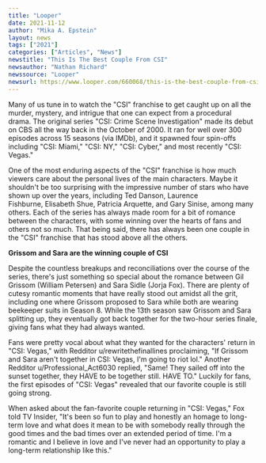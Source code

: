 ```yaml
---
title: "Looper"
date: 2021-11-12
author: "Mika A. Epstein"
layout: news
tags: ["2021"]
categories: ["Articles", "News"]
newstitle: "This Is The Best Couple From CSI"
newsauthor: "Nathan Richard"
newssource: "Looper"
newsurl: https://www.looper.com/660068/this-is-the-best-couple-from-csi/
---
```


Many of us tune in to watch the "CSI" franchise to get caught up on all the murder, mystery, and intrigue that one can expect from a procedural drama. The original series "CSI: Crime Scene Investigation" made its debut on CBS all the way back in the October of 2000. It ran for well over 300 episodes across 15 seasons (via IMDb), and it spawned four spin-offs including "CSI: Miami," "CSI: NY," "CSI: Cyber," and most recently "CSI: Vegas."

One of the most enduring aspects of the "CSI" franchise is how much viewers care about the personal lives of the main characters. Maybe it shouldn't be too surprising with the impressive number of stars who have shown up over the years, including Ted Danson, Laurence Fishburne, Elisabeth Shue, Patricia Arquette, and Gary Sinise, among many others. Each of the series has always made room for a bit of romance between the characters, with some winning over the hearts of fans and others not so much. That being said, there has always been one couple in the "CSI" franchise that has stood above all the others.

**Grissom and Sara are the winning couple of CSI**

Despite the countless breakups and reconciliations over the course of the series, there's just something so special about the romance between Gil Grissom (William Petersen) and Sara Sidle (Jorja Fox). There are plenty of cutesy romantic moments that have really stood out amidst all the grit, including one where Grissom proposed to Sara while both are wearing beekeeper suits in Season 8. While the 13th season saw Grissom and Sara splitting up, they eventually got back together for the two-hour series finale, giving fans what they had always wanted.

Fans were pretty vocal about what they wanted for the characters' return in "CSI: Vegas," with Redditor u/rewritethefinallines proclaiming, "If Grissom and Sara aren't together in CSI: Vegas, I'm going to riot lol." Another Redditor u/Professional_Act6030 replied, "Same! They sailed off into the sunset together, they HAVE to be together still. HAVE TO." Luckily for fans, the first episodes of "CSI: Vegas" revealed that our favorite couple is still going strong.

When asked about the fan-favorite couple returning in "CSI: Vegas," Fox told TV Insider, "It's been so fun to play and honestly an homage to long-term love and what does it mean to be with somebody really through the good times and the bad times over an extended period of time. I'm a romantic and I believe in love and I've never had an opportunity to play a long-term relationship like this."
